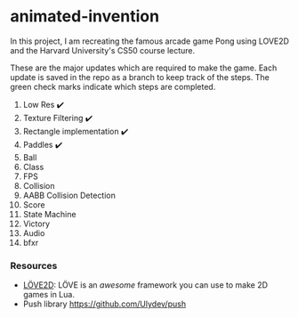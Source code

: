 # animated-invention
In this project, I am recreating the famous arcade game Pong using LOVE2D and the Harvard University's CS50 course lecture. 

These are the major updates which are required to make the game. Each update is saved in the repo as a branch to keep track of the steps. The green check marks indicate which steps are completed. 
01. Low Res :heavy_check_mark:
02. Texture Filtering :heavy_check_mark:
03. Rectangle implementation :heavy_check_mark:
04. Paddles :heavy_check_mark:
05. Ball
06. Class
07. FPS
08. Collision
09. AABB Collision Detection
10. Score
11. State Machine
12. Victory
13. Audio
14. bfxr
### Resources
- [LÖVE2D](https://love2d.org/): LÖVE is an *awesome* framework you can use to make 2D games in Lua.
- Push library https://github.com/Ulydev/push


